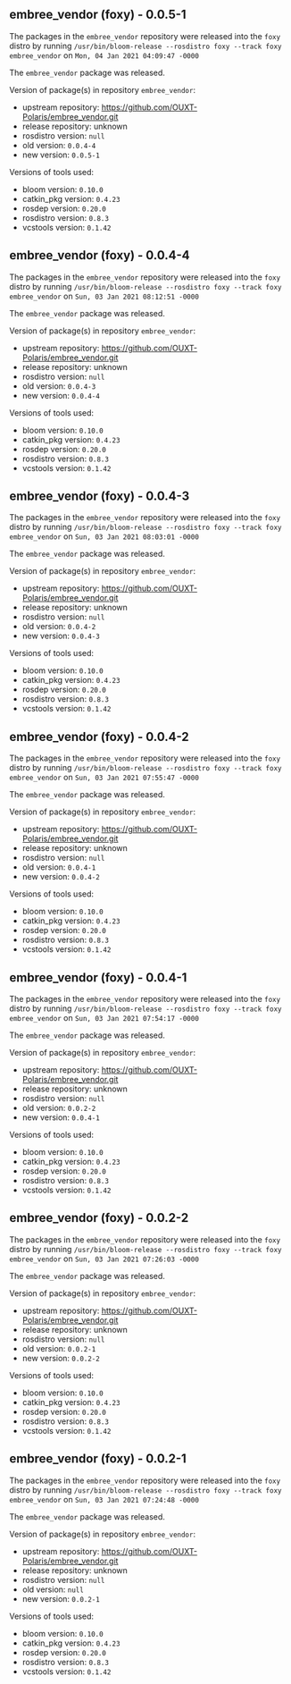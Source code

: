 ## embree_vendor (foxy) - 0.0.5-1

The packages in the `embree_vendor` repository were released into the `foxy` distro by running `/usr/bin/bloom-release --rosdistro foxy --track foxy embree_vendor` on `Mon, 04 Jan 2021 04:09:47 -0000`

The `embree_vendor` package was released.

Version of package(s) in repository `embree_vendor`:

- upstream repository: https://github.com/OUXT-Polaris/embree_vendor.git
- release repository: unknown
- rosdistro version: `null`
- old version: `0.0.4-4`
- new version: `0.0.5-1`

Versions of tools used:

- bloom version: `0.10.0`
- catkin_pkg version: `0.4.23`
- rosdep version: `0.20.0`
- rosdistro version: `0.8.3`
- vcstools version: `0.1.42`


## embree_vendor (foxy) - 0.0.4-4

The packages in the `embree_vendor` repository were released into the `foxy` distro by running `/usr/bin/bloom-release --rosdistro foxy --track foxy embree_vendor` on `Sun, 03 Jan 2021 08:12:51 -0000`

The `embree_vendor` package was released.

Version of package(s) in repository `embree_vendor`:

- upstream repository: https://github.com/OUXT-Polaris/embree_vendor.git
- release repository: unknown
- rosdistro version: `null`
- old version: `0.0.4-3`
- new version: `0.0.4-4`

Versions of tools used:

- bloom version: `0.10.0`
- catkin_pkg version: `0.4.23`
- rosdep version: `0.20.0`
- rosdistro version: `0.8.3`
- vcstools version: `0.1.42`


## embree_vendor (foxy) - 0.0.4-3

The packages in the `embree_vendor` repository were released into the `foxy` distro by running `/usr/bin/bloom-release --rosdistro foxy --track foxy embree_vendor` on `Sun, 03 Jan 2021 08:03:01 -0000`

The `embree_vendor` package was released.

Version of package(s) in repository `embree_vendor`:

- upstream repository: https://github.com/OUXT-Polaris/embree_vendor.git
- release repository: unknown
- rosdistro version: `null`
- old version: `0.0.4-2`
- new version: `0.0.4-3`

Versions of tools used:

- bloom version: `0.10.0`
- catkin_pkg version: `0.4.23`
- rosdep version: `0.20.0`
- rosdistro version: `0.8.3`
- vcstools version: `0.1.42`


## embree_vendor (foxy) - 0.0.4-2

The packages in the `embree_vendor` repository were released into the `foxy` distro by running `/usr/bin/bloom-release --rosdistro foxy --track foxy embree_vendor` on `Sun, 03 Jan 2021 07:55:47 -0000`

The `embree_vendor` package was released.

Version of package(s) in repository `embree_vendor`:

- upstream repository: https://github.com/OUXT-Polaris/embree_vendor.git
- release repository: unknown
- rosdistro version: `null`
- old version: `0.0.4-1`
- new version: `0.0.4-2`

Versions of tools used:

- bloom version: `0.10.0`
- catkin_pkg version: `0.4.23`
- rosdep version: `0.20.0`
- rosdistro version: `0.8.3`
- vcstools version: `0.1.42`


## embree_vendor (foxy) - 0.0.4-1

The packages in the `embree_vendor` repository were released into the `foxy` distro by running `/usr/bin/bloom-release --rosdistro foxy --track foxy embree_vendor` on `Sun, 03 Jan 2021 07:54:17 -0000`

The `embree_vendor` package was released.

Version of package(s) in repository `embree_vendor`:

- upstream repository: https://github.com/OUXT-Polaris/embree_vendor.git
- release repository: unknown
- rosdistro version: `null`
- old version: `0.0.2-2`
- new version: `0.0.4-1`

Versions of tools used:

- bloom version: `0.10.0`
- catkin_pkg version: `0.4.23`
- rosdep version: `0.20.0`
- rosdistro version: `0.8.3`
- vcstools version: `0.1.42`


## embree_vendor (foxy) - 0.0.2-2

The packages in the `embree_vendor` repository were released into the `foxy` distro by running `/usr/bin/bloom-release --rosdistro foxy --track foxy embree_vendor` on `Sun, 03 Jan 2021 07:26:03 -0000`

The `embree_vendor` package was released.

Version of package(s) in repository `embree_vendor`:

- upstream repository: https://github.com/OUXT-Polaris/embree_vendor.git
- release repository: unknown
- rosdistro version: `null`
- old version: `0.0.2-1`
- new version: `0.0.2-2`

Versions of tools used:

- bloom version: `0.10.0`
- catkin_pkg version: `0.4.23`
- rosdep version: `0.20.0`
- rosdistro version: `0.8.3`
- vcstools version: `0.1.42`


## embree_vendor (foxy) - 0.0.2-1

The packages in the `embree_vendor` repository were released into the `foxy` distro by running `/usr/bin/bloom-release --rosdistro foxy --track foxy embree_vendor` on `Sun, 03 Jan 2021 07:24:48 -0000`

The `embree_vendor` package was released.

Version of package(s) in repository `embree_vendor`:

- upstream repository: https://github.com/OUXT-Polaris/embree_vendor.git
- release repository: unknown
- rosdistro version: `null`
- old version: `null`
- new version: `0.0.2-1`

Versions of tools used:

- bloom version: `0.10.0`
- catkin_pkg version: `0.4.23`
- rosdep version: `0.20.0`
- rosdistro version: `0.8.3`
- vcstools version: `0.1.42`


